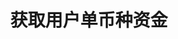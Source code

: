 ---
title: 获取用户单币种资金
position_number: 3
type: get
description: /user/balance/detail
parameters:
    -
        name: coin
        type: string
        mandatory: true
        default: N/A
        description: 币种
        ranges:
content_markdown: |-

               #### **限流规则**

               200/s/apikey
left_code_blocks:
    -
        code_block: "public void getMarketConfig() {\r\n\tString text = HttpUtil.get(URL + \"/data/api/user/v1/getMarketConfig\");\r\n\tSystem.out.println(text);\r\n}"
        title: Java
        language: java
right_code_blocks:
    - code_block: |-
        {
         "msgInfo": {
            "code": "",
            "msg": ""
          },
          "msg": "",
          "data": {
            "availableBalance": 0,      //可用余额
            "coin": "",                 //币种
            "isolatedMargin": 0,        //逐仓保证金冻结
            "openOrderMarginFrozen": 0, //订单冻结
            "crossedMargin": 0,         //全仓起始保证金
            "bonus": 0,                 //体验金余额
            "coupon": 0,                //抵扣金余额
            "walletBalance": 0          //钱包余额
          },
          "code": 200
        }
      title: Response
      language: json
---